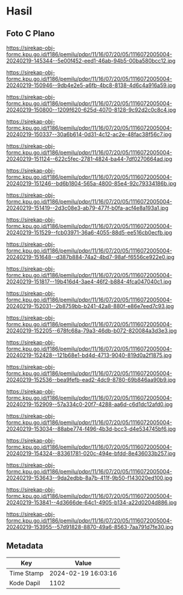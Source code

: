 # Hasil

## Foto C Plano

https://sirekap-obj-formc.kpu.go.id/f186/pemilu/pdpr/11/16/07/20/05/1116072005004-20240219-145344--5e00f452-eed1-46ab-94b5-00ba580bcc12.jpg

https://sirekap-obj-formc.kpu.go.id/f186/pemilu/pdpr/11/16/07/20/05/1116072005004-20240219-150946--9db4e2e5-a6fb-4bc8-8138-4d6c4a916a59.jpg

https://sirekap-obj-formc.kpu.go.id/f186/pemilu/pdpr/11/16/07/20/05/1116072005004-20240219-150800--1209f620-625d-4070-8128-9c92d2c0c8c4.jpg

https://sirekap-obj-formc.kpu.go.id/f186/pemilu/pdpr/11/16/07/20/05/1116072005004-20240219-150337--30a6b614-0d31-4c12-ac2e-48fac38f56c7.jpg

https://sirekap-obj-formc.kpu.go.id/f186/pemilu/pdpr/11/16/07/20/05/1116072005004-20240219-151124--622c5fec-2781-4824-ba44-7df0270664ad.jpg

https://sirekap-obj-formc.kpu.go.id/f186/pemilu/pdpr/11/16/07/20/05/1116072005004-20240219-151246--bd6b1804-565a-4800-85e4-92c79334186b.jpg

https://sirekap-obj-formc.kpu.go.id/f186/pemilu/pdpr/11/16/07/20/05/1116072005004-20240219-151419--2d3c08e3-ab79-477f-b0fa-acf4e8a193a1.jpg

https://sirekap-obj-formc.kpu.go.id/f186/pemilu/pdpr/11/16/07/20/05/1116072005004-20240219-151529--fcb03971-36a6-4055-88d5-ee516cb0ecfb.jpg

https://sirekap-obj-formc.kpu.go.id/f186/pemilu/pdpr/11/16/07/20/05/1116072005004-20240219-151648--d387b884-74a2-4bd7-98af-f6556ce922e0.jpg

https://sirekap-obj-formc.kpu.go.id/f186/pemilu/pdpr/11/16/07/20/05/1116072005004-20240219-151817--19b416d4-3ae4-46f2-b884-4fca047040c1.jpg

https://sirekap-obj-formc.kpu.go.id/f186/pemilu/pdpr/11/16/07/20/05/1116072005004-20240219-152031--2b8759bb-b241-42a8-880f-e86e7eed7c93.jpg

https://sirekap-obj-formc.kpu.go.id/f186/pemilu/pdpr/11/16/07/20/05/1116072005004-20240219-152205--678fc68a-79a3-46db-b072-820084a3d3e3.jpg

https://sirekap-obj-formc.kpu.go.id/f186/pemilu/pdpr/11/16/07/20/05/1116072005004-20240219-152428--121b68e1-bd4d-4713-9040-819d0a2f1875.jpg

https://sirekap-obj-formc.kpu.go.id/f186/pemilu/pdpr/11/16/07/20/05/1116072005004-20240219-152536--bea9fefb-ead2-4dc9-8780-69b846aa90b9.jpg

https://sirekap-obj-formc.kpu.go.id/f186/pemilu/pdpr/11/16/07/20/05/1116072005004-20240219-152909--57a334c0-20f7-4288-aa6d-c6d1dc12afd0.jpg

https://sirekap-obj-formc.kpu.go.id/f186/pemilu/pdpr/11/16/07/20/05/1116072005004-20240219-153034--88abe774-f496-4b3d-bcc3-d4e534745bf6.jpg

https://sirekap-obj-formc.kpu.go.id/f186/pemilu/pdpr/11/16/07/20/05/1116072005004-20240219-154324--83361781-020c-494e-bfdd-8e436033b257.jpg

https://sirekap-obj-formc.kpu.go.id/f186/pemilu/pdpr/11/16/07/20/05/1116072005004-20240219-153643--9da2edbb-8a7b-411f-9b50-f143020ed100.jpg

https://sirekap-obj-formc.kpu.go.id/f186/pemilu/pdpr/11/16/07/20/05/1116072005004-20240219-153841--4d3666de-64c1-4905-b134-a22d0204d886.jpg

https://sirekap-obj-formc.kpu.go.id/f186/pemilu/pdpr/11/16/07/20/05/1116072005004-20240219-153955--57d91828-8870-49a6-8563-7aa791d7fe30.jpg


## Metadata

| Key        | Value               |
| ---------- | ------------------- |
| Time Stamp | 2024-02-19 16:03:16 |
| Kode Dapil | 1102                |



